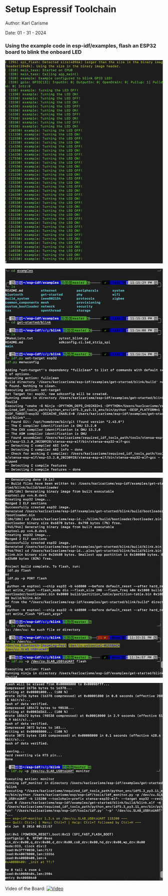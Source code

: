 #  Setup Espressif Toolchain

Author: Karl Carisme

Date: 01 - 31 - 2024


### Using the example code in esp-idf/examples, flash an ESP32 board to blink the onboard LED


![Screenshot](blink.png)




![Screenshot](blink4.png)




![Screenshot](blink3.png)





![Screenshot](blink2.png)








Video of the Board: [![Video]()](https://drive.google.com/file/d/1838FxN1XqMG-hE1LHjaXql7TqPriOMn2/view?usp=sharing)

